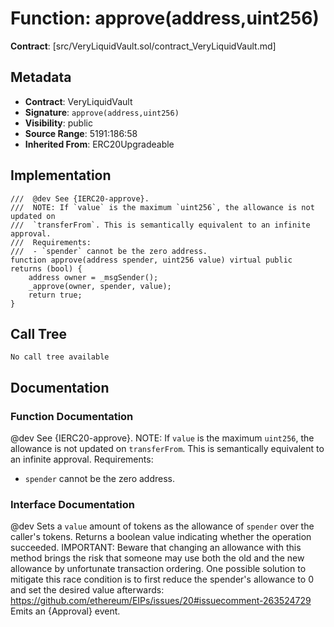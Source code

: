# Function: approve(address,uint256)

**Contract**: [src/VeryLiquidVault.sol/contract_VeryLiquidVault.md]

## Metadata

- **Contract**: VeryLiquidVault
- **Signature**: `approve(address,uint256)`
- **Visibility**: public
- **Source Range**: 5191:186:58
- **Inherited From**: ERC20Upgradeable

## Implementation

```solidity
///  @dev See {IERC20-approve}.
///  NOTE: If `value` is the maximum `uint256`, the allowance is not updated on
///  `transferFrom`. This is semantically equivalent to an infinite approval.
///  Requirements:
///  - `spender` cannot be the zero address.
function approve(address spender, uint256 value) virtual public returns (bool) {
    address owner = _msgSender();
    _approve(owner, spender, value);
    return true;
}
```

## Call Tree

```
No call tree available
```

## Documentation

### Function Documentation

 @dev See {IERC20-approve}.
 NOTE: If `value` is the maximum `uint256`, the allowance is not updated on
 `transferFrom`. This is semantically equivalent to an infinite approval.
 Requirements:
 - `spender` cannot be the zero address.

### Interface Documentation

 @dev Sets a `value` amount of tokens as the allowance of `spender` over the
 caller's tokens.
 Returns a boolean value indicating whether the operation succeeded.
 IMPORTANT: Beware that changing an allowance with this method brings the risk
 that someone may use both the old and the new allowance by unfortunate
 transaction ordering. One possible solution to mitigate this race
 condition is to first reduce the spender's allowance to 0 and set the
 desired value afterwards:
 https://github.com/ethereum/EIPs/issues/20#issuecomment-263524729
 Emits an {Approval} event.
